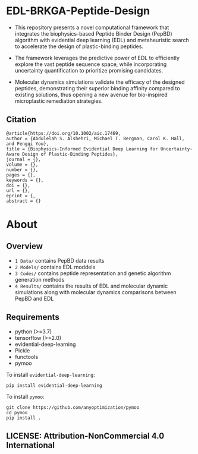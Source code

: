 # EDL-BRKGA-Peptide-Design
- This repository presents a novel computational framework that integrates the biophysics-based Peptide Binder Design (PepBD) algorithm with evidential deep learning (EDL) and metaheuristic search to accelerate the design of plastic-binding peptides.

- The framework leverages the predictive power of EDL to efficiently explore the vast peptide sequence space, while incorporating uncertainty quantification to prioritize promising candidates.

- Molecular dynamics simulations validate the efficacy of the designed peptides, demonstrating their superior binding affinity compared to existing solutions, thus opening a new avenue for bio-inspired microplastic remediation strategies.

## Citation
```
@article{https://doi.org/10.1002/aic.17469,
author = {Abdulelah S. Alshehri, Michael T. Bergman, Carol K. Hall, and Fengqi You},
title = {Biophysics-Informed Evidential Deep Learning for Uncertainty-Aware Design of Plastic-Binding Peptides},
journal = {},
volume = {},
number = {},
pages = {},
keywords = {},
doi = {},
url = {},
eprint = {,
abstract = {}

```
# About

## Overview
* `1 Data/` contains PepBD data results
* `2 Models/` contains EDL moddels
* `3 Codes/` contains peptide representation and genetic algorithm generation methods
* `4 Results/` contains the results of EDL and molecular dynamic simulations along with molecular dynamics comparisons between PepBD and EDL

## Requirements
* python (>=3.7)
* tensorflow (>=2.0)
* evidential-deep-learning
* Pickle
* functools
* pymoo

To install `evidential-deep-learning`: 
```
pip install evidential-deep-learning
```

To install `pymoo`: 
```
git clone https://github.com/anyoptimization/pymoo
cd pymoo
pip install .
```

## LICENSE: Attribution-NonCommercial 4.0 International 

